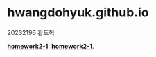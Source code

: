 # hwangdohyuk.github.io

20232196 황도혁

[**homework2-1**](https://hwangdohyuk.github.io/homework2-1.html).
[**homework2-1**](https://hwangdohyuk.github.io/homework2-2.html).
